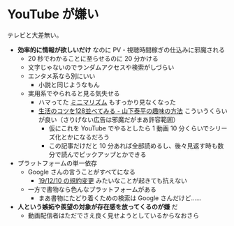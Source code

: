 # YouTube が嫌い
テレビと大差無い。

- **効率的に情報が欲しいだけ** なのに PV・視聴時間稼ぎの仕込みに邪魔される
  - 20 秒でわかることに至らせるのに 20 分かける
  - 文字じゃないのでランダムアクセスや検索がしづらい
  - エンタメ系なら別にいい
    - 小説と同じようなもん
  - 実用系でやられると見る気失せる
    - ハマってた [ミニマリズム](https://www.youtube.com/results?search_query=%23%E3%83%9F%E3%83%8B%E3%83%9E%E3%83%AA%E3%82%B9%E3%83%88&sp=CAI%253D) もすっかり見なくなった
    - [生活のコツを128並べてみる - 山下泰平の趣味の方法](http://cocolog-nifty.hatenablog.com/entry/2018/11/30/172400) こういうくらいが良い（さりげない広告は邪魔だがまあ許容範囲）
      - 仮にこれを YouTube でやるとしたら 1 動画 10 分くらいでシリーズ化とかになるだろう
      - この記事だけだと 10 分あれば全部読めるし、後々見返す時も数分で読んでピックアップとかできる
- プラットフォームの単一依存
  - Google さんの言うことがすべてになる
    - [19/12/10 の規約変更](https://www.itmedia.co.jp/news/articles/1911/11/news070.html) みたいなことが起きても抗えない
  - 一方で書物なら色んなプラットフォームがある
    - まあ書物にたどり着くための検索は Google さんだけど……
- **人という嫉妬や羨望の対象が存在感を放ってくるのが嫌** だ
  - 動画配信者はただでさえ良く見せようとしているからなおさら

